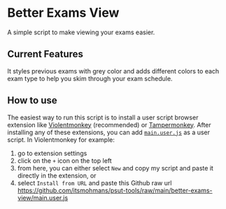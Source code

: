 # Better Exams View

A simple script to make viewing your exams easier.

## Current Features

It styles previous exams with grey color and adds different colors to each exam type to help you skim through your exam schedule.

## How to use

The easiest way to run this script is to install a user script browser extension like [Violentmonkey](https://violentmonkey.github.io/get-it/) (recommended) or [Tampermonkey](https://www.tampermonkey.net/index.php?browser=chrome).
After installing any of these extensions, you can add [`main.user.js`](https://github.com/itsmohmans/psut-tools/blob/main/better-exams-view/main.user.js) as a user script.
In Violentmonkey for example:

1. go to extension settings
2. click on the `+` icon on the top left
3. from here, you can either select `New` and copy my script and paste it directly in the extension, or
4. select `Install from URL` and paste this Github raw url <https://github.com/itsmohmans/psut-tools/raw/main/better-exams-view/main.user.js>
